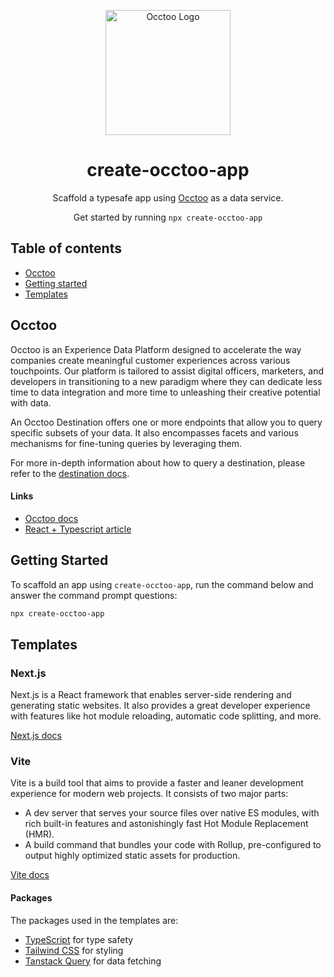 <p align="center">
  <picture>
  <source media="(prefers-color-scheme: dark)" srcset="https://6519008.fs1.hubspotusercontent-na1.net/hub/6519008/hubfs/Logo-Occtoo-white.png?width=200&height=80&name=Logo-Occtoo-white.png">
  <img src="https://www.occtoo.com/hs-fs/hubfs/Logo-Occtoo-dark.png?width=200&height=80&name=Logo-Occtoo-dark.png" width="200" alt="Occtoo Logo">
</picture>
</p>

<h1 align="center">
  create-occtoo-app
</h1>

<p align="center">
  Scaffold a typesafe app using <a rel="noopener noreferrer" target="_blank" href="https://www.occtoo.com">Occtoo</a> as a data service.
</p>

<p align="center">
  Get started by running <code>npx create-occtoo-app</code>
</p>

## Table of contents

- <a href="#about">Occtoo</a>
- <a href="#getting-started">Getting started</a>
- <a href="#templates">Templates</a>

<h2 id="about">Occtoo</h2>

Occtoo is an Experience Data Platform designed to accelerate the way companies create meaningful customer experiences across various touchpoints. Our platform is tailored to assist digital officers, marketers, and developers in transitioning to a new paradigm where they can dedicate less time to data integration and more time to unleashing their creative potential with data.

An Occtoo Destination offers one or more endpoints that allow you to query specific subsets of your data. It also encompasses facets and various mechanisms for fine-tuning queries by leveraging them.

For more in-depth information about how to query a destination, please refer to the [destination docs](https://docs.occtoo.com/docs/get-started/call-custom-destination/).

#### Links

- [Occtoo docs](https://docs.occtoo.com/)
- [React + Typescript article](https://docs.occtoo.com/docs/get-started/Examples/frontend-example)

<h2 id="getting-started">Getting Started</h2>

To scaffold an app using `create-occtoo-app`, run the command below and answer the command prompt questions:

```bash
npx create-occtoo-app
```

<h2 id="templates">Templates</h2>

### Next.js

Next.js is a React framework that enables server-side rendering and generating static websites. It also provides a great developer experience with features like hot module reloading, automatic code splitting, and more.

[Next.js docs](https://nextjs.org/docs)

### Vite

Vite is a build tool that aims to provide a faster and leaner development experience for modern web projects. It consists of two major parts:

- A dev server that serves your source files over native ES modules, with rich built-in features and astonishingly fast Hot Module Replacement (HMR).
- A build command that bundles your code with Rollup, pre-configured to output highly optimized static assets for production.

[Vite docs](https://vitejs.dev/guide/)

#### Packages

The packages used in the templates are:

- [TypeScript](https://typescriptlang.org) for type safety
- [Tailwind CSS](https://tailwindcss.com) for styling
- [Tanstack Query](https://tanstack.com/query/latest) for data fetching

